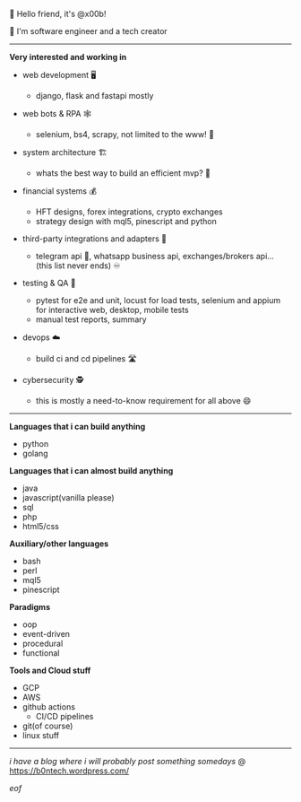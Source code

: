👋 Hello friend, it's @x00b!

👾 I'm software engineer and a tech creator

--- 

**Very interested and working in**
 - web development 🖥️
    - django, flask and fastapi mostly 

 - web bots & RPA 🕸️
    - selenium, bs4, scrapy, not limited to the www! 🤖

 - system architecture 🏗️
    - whats the best way to build an efficient mvp? 👀

 - financial systems 💰
    - HFT designs, forex integrations, crypto exchanges
    - strategy design with mql5, pinescript and python

 - third-party integrations and adapters 🔌
    - telegram api 💙, whatsapp business api, exchanges/brokers api... (this list never ends) ♾️

 - testing & QA 🔄
    - pytest for e2e and unit, locust for load tests, selenium and appium for interactive web, desktop, mobile tests
    - manual test reports, summary

 - devops ☁️
    - build ci and cd pipelines 🛣️
 
 - cybersecurity 🕵️
    - this is mostly a need-to-know requirement for all above 😄

---

**Languages that i can build anything**
 - python
 - golang

**Languages that i can almost build anything**
 - java
 - javascript(vanilla please)
 - sql
 - php
 - html5/css

**Auxiliary/other languages**
 - bash
 - perl
 - mql5
 - pinescript

**Paradigms**
  - oop
  - event-driven
  - procedural
  - functional

**Tools and Cloud stuff**
 - GCP
 - AWS
 - github actions
    - CI/CD pipelines
 - git(of course)
 - linux stuff

---

*i have a blog where i will probably post something somedays* @ https://b0ntech.wordpress.com/

*eof*

<!---
x00b/x00b is a ✨ special ✨ repository because its `README.md` (this file) appears on your GitHub profile.
You can click the Preview link to take a look at your changes.
--->
